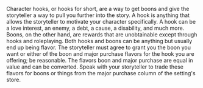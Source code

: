 Character hooks, or hooks for short, are a way to get boons and give the storyteller a way to pull you further into the story. A hook is anything that allows the storyteller to motivate your character specifically. A hook can be a love interest, an enemy, a debt, a cause, a disability, and much more. Boons, on the other hand, are rewards that are unobtainable except through hooks and roleplaying. Both hooks and boons can be anything but usually end up being flavor. The storyteller must agree to grant you the boon you want or either of the boon and major purchase flavors for the hook you are offering; be reasonable. The flavors boon and major purchase are equal in value and can be converted. Speak with your storyteller to trade these flavors for boons or things from the major purchase column of the setting's store.